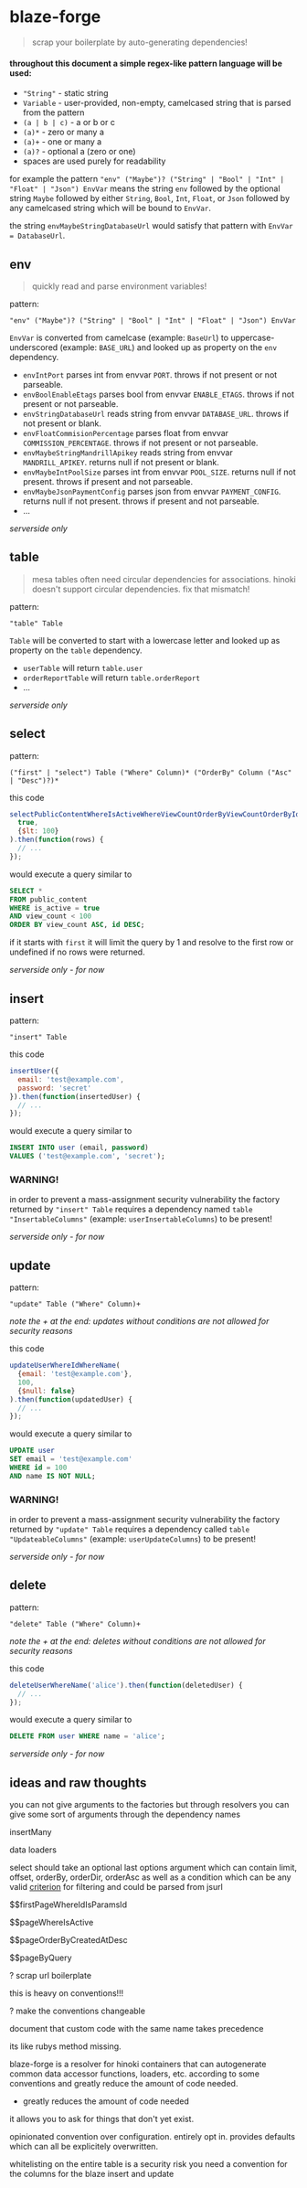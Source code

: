 # blaze-forge

> scrap your boilerplate by auto-generating dependencies!

#### throughout this document a simple regex-like pattern language will be used:

- `"String"` - static string
- `Variable` - user-provided, non-empty, camelcased string that is parsed from the pattern
- `(a | b | c)` - a or b or c
- `(a)*` - zero or many a
- `(a)+` - one or many a
- `(a)?` - optional a (zero or one)
- spaces are used purely for readability

for example the pattern `"env" ("Maybe")? ("String" | "Bool" | "Int" | "Float" | "Json") EnvVar`
means the string `env` followed by the optional string `Maybe` followed by
either `String`, `Bool`, `Int`, `Float`, or `Json` followed by any camelcased
string which will be bound to `EnvVar`.

the string `envMaybeStringDatabaseUrl` would satisfy that pattern with `EnvVar = DatabaseUrl`.

## env

> quickly read and parse environment variables!

pattern:

```
"env" ("Maybe")? ("String" | "Bool" | "Int" | "Float" | "Json") EnvVar
```

`EnvVar` is converted from camelcase (example: `BaseUrl`) to uppercase-underscored (example: `BASE_URL`)
and looked up as property on the `env` dependency.

- `envIntPort` parses int from envvar `PORT`. throws if not present or not parseable.
- `envBoolEnableEtags` parses bool from envvar `ENABLE_ETAGS`. throws if not present or not parseable.
- `envStringDatabaseUrl` reads string from envvar `DATABASE_URL`. throws if not present or blank.
- `envFloatCommisionPercentage` parses float from envvar `COMMISSION_PERCENTAGE`. throws if not present or not parseable.
- `envMaybeStringMandrillApikey` reads string from envvar `MANDRILL_APIKEY`. returns null if not present or blank.
- `envMaybeIntPoolSize` parses int from envvar `POOL_SIZE`. returns null if not present. throws if present and not parseable.
- `envMaybeJsonPaymentConfig` parses json from envvar `PAYMENT_CONFIG`. returns null if not present. throws if present and not parseable.
- ...

*serverside only*

## table

> mesa tables often need circular dependencies for associations.
> hinoki doesn't support circular dependencies.
> fix that mismatch!

pattern:

```
"table" Table
```

`Table` will be converted to start with a lowercase letter and
looked up as property on the `table` dependency.

- `userTable` will return `table.user`
- `orderReportTable` will return `table.orderReport`
- ...

*serverside only*

## select

pattern:

```
("first" | "select") Table ("Where" Column)* ("OrderBy" Column ("Asc" | "Desc")?)*
```

this code

```javascript
selectPublicContentWhereIsActiveWhereViewCountOrderByViewCountOrderByIdDesc(
  true,
  {$lt: 100}
).then(function(rows) {
  // ...
});
```

would execute a query similar to
```sql
SELECT *
FROM public_content
WHERE is_active = true
AND view_count < 100
ORDER BY view_count ASC, id DESC;
```

if it starts with `first` it will limit the query by 1 and resolve to the first row or undefined if no rows were returned.

*serverside only - for now*

## insert

pattern:

```
"insert" Table
```

this code

```javascript
insertUser({
  email: 'test@example.com',
  password: 'secret'
}).then(function(insertedUser) {
  // ...
});
```

would execute a query similar to
```sql
INSERT INTO user (email, password)
VALUES ('test@example.com', 'secret');
```

### WARNING!

in order to prevent a mass-assignment security vulnerability
the factory returned by `"insert" Table` requires
a dependency named `table "InsertableColumns"`
(example: `userInsertableColumns`) to be present!

*serverside only - for now*

## update

pattern:

```
"update" Table ("Where" Column)+
```

*note the + at the end: updates without conditions are not allowed for security reasons*

this code

```javascript
updateUserWhereIdWhereName(
  {email: 'test@example.com'},
  100,
  {$null: false}
).then(function(updatedUser) {
  // ...
});
```

would execute a query similar to
```sql
UPDATE user
SET email = 'test@example.com'
WHERE id = 100
AND name IS NOT NULL;
```

### WARNING!

in order to prevent a mass-assignment security vulnerability
the factory returned by `"update" Table` requires
a dependency called `table "UpdateableColumns"`
(example: `userUpdateColumns`) to be present!

*serverside only - for now*

## delete

pattern:

```
"delete" Table ("Where" Column)+
```

*note the + at the end: deletes without conditions are not allowed for security reasons*

this code

```javascript
deleteUserWhereName('alice').then(function(deletedUser) {
  // ...
});
```

would execute a query similar to
```sql
DELETE FROM user WHERE name = 'alice';
```

*serverside only - for now*

## ideas and raw thoughts

you can not give arguments to the factories
but through resolvers you can give some sort of arguments
through the dependency names

insertMany

data loaders

select should take an optional last options argument
which can contain limit, offset, orderBy, orderDir, orderAsc
as well as a condition which
can be any valid [criterion](https://github.com/snd/criterion) for filtering
and could be parsed from jsurl

$$firstPageWhereIdIsParamsId

$$pageWhereIsActive

$$pageOrderByCreatedAtDesc

$$pageByQuery

? scrap url boilerplate

this is heavy on conventions!!!

? make the conventions changeable

document that custom code with the same name takes precedence

its like rubys method missing.

blaze-forge is a resolver for hinoki containers that can autogenerate
common data accessor functions, loaders, etc.
according to some conventions
and greatly reduce the amount of code needed.

- greatly reduces the amount of code needed

it allows you to ask for things that don't yet exist.

opinionated
convention over configuration.
entirely opt in.
provides defaults which can all be explicitely overwritten.

whitelisting on the entire table is a security risk
you need a convention for the columns for the blaze insert and update
